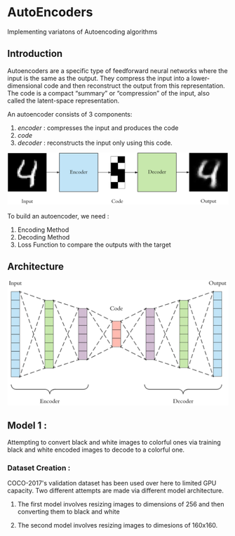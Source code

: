 # AutoEncoders
Implementing variatons of Autoencoding algorithms 

## Introduction 

Autoencoders are a specific type of feedforward neural networks where the input is the same as the output. They compress the input into a lower-dimensional code and then reconstruct the output from this representation. The code is a compact “summary” or “compression” of the input, also called the latent-space representation.

An autoencoder consists of 3 components: 
1. *encoder* : compresses the input and produces the code
2. *code* 
3. *decoder* : reconstructs the input only using this code.

![image1](images/autoencoder.png)

To build an autoencoder, we need :
1. Encoding Method
2. Decoding Method
3. Loss Function to compare the outputs with the target

## Architecture

![image2](images/architecture.png)

## Model 1 : 

Attempting to convert black and white images to colorful ones via training black and white encoded images to decode to a colorful one.

### Dataset Creation :
COCO-2017's validation dataset has been used over here to limited GPU capacity. Two different attempts are made via different model architecture. 

1. The first model involves resizing images to dimensions of 256 and then converting them to black and white

2. The second model involves resizing images to dimesions of 160x160.